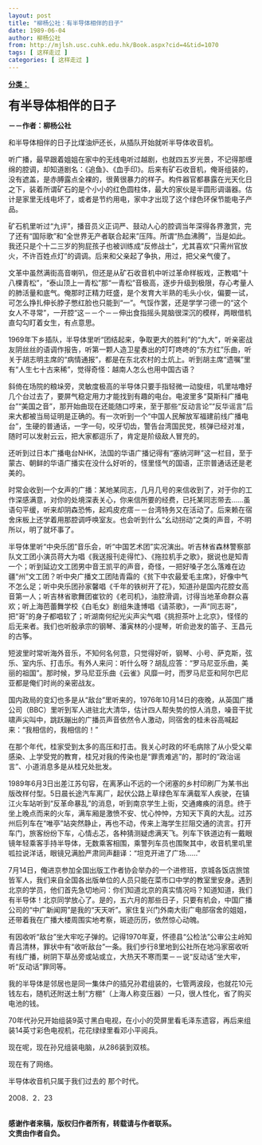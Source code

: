 ```yaml
---
layout: post
title: "柳杨公社：有半导体相伴的日子"
date: 1989-06-04
author: 柳杨公社
from: http://mjlsh.usc.cuhk.edu.hk/Book.aspx?cid=4&tid=1070
tags: [ 这样走过 ]
categories: [ 这样走过 ]
---
```


<div style="margin: 15px 10px 10px 0px;">
 <div>
  <span id="ctl00_ContentPlaceHolder1_chapter1_SubjectLabel" style="font-weight:bold;text-decoration:underline;">
   分类：
  </span>
 </div>
 <p>
  <strong>
   <font size="5">
    有半导体相伴的日子
   </font>
  </strong>
 </p>
 <p>
  <strong>
   －－作者：柳杨公社
  </strong>
 </p>
 <p>
  和半导体相伴的日子比煤油炉还长，从插队开始就听半导体收音机。
 </p>
 <p>
  听广播，最早跟着姐姐在家中的无线电听过越剧，也就四五岁光景，不记得那缠绵的腔调，却知道剧名：《追鱼》、《血手印》。后来有矿石收音机，俺哥组装的，没有遮盖，是赤膊露点全裸的，很黄很暴力的样子。构件器官都暴露在光天化日之下，装着所谓矿石的是个小小的红色圆柱体，最大的家伙是半圆形调谐器。估计是家里无线电坏了，或者是节约用电，家中才出现了这个绿色环保节能电子产品。
 </p>
 <p>
  矿石机里听过“九评”，播音员义正词严、鼓动人心的腔调当年深得各界激赏，完了还有“国际歌”和“全世界无产者联合起来”压阵。所谓“热血沸腾”，当是如此。我还只是个十二三岁的狗屁孩子也被训练成“反修战士”，尤其喜欢“只需州官放火，不许百姓点灯”的调调。后来和父亲起了争执，用过，把父亲气傻了。
 </p>
 <p>
  文革中虽然满街高音喇叭，但还是从矿石收音机中听过革命样板戏，正教唱“十八棵青松”，“泰山顶上一青松”那“一青松”音极高，逐步升级到极限，存心考量人的肺活量和底气。俺那时正精力旺盛，是个发育大半熟的毛头小伙，偏要一试，可怎么挣扎伸长脖子憋红脸也只能到“一”。气馁作罢，还是学学刁德一的“这个女人不寻常”，一开腔“这－－个－－伸出食指摇头晃脑很深沉的模样，两眼借机直勾勾盯着女生，有点意思。
 </p>
 <p>
  1969年下乡插队，半导体里听“团结起来，争取更大的胜利”的“九大”，听亲密战友阴丝丝的语调作报告，听第一颗人造卫星奏出的叮叮咚咚的“东方红”乐曲，听关于胡志明主席的“病情通报”，都是在东北农村的土炕上。听到胡主席“遗嘱”里有“人生七十古来稀”，觉得奇怪：越南人怎么也用中国古语？
 </p>
 <p>
  斜倚在场院的粮垛旁，灵敏度极高的半导体只要手指轻微一动旋纽，叽里咕噜好几个台过去了，要屏气稳定用力才能找到有趣的电台。电波里多“莫斯科广播电台”“美国之音”，那开始曲现在还能随口哼来，至于那些“反动言论”“反华谣言”后来大都被当局证明是正确的。有一次听到一个“中国人民解放军福建前线广播电台”，生硬的普通话，一字一句，咬牙切齿，警告台湾国民党，核弹已经对准，随时可以发射云云，把大家都逗乐了，肯定是阶级敌人冒充的。
 </p>
 <p>
  还听到过日本广播电台NHK，法国的华语广播记得有“塞纳河畔”这一栏目，至于蒙古、朝鲜的华语广播实在没什么好听的，怪里怪气的国语，正宗普通话还是老美的。
 </p>
 <p>
  时常会收到一个女声的广播：某地某同志，几月几号的来信收到了，对于你的工作深感满意，对你的处境深表关心，你来信所要的经费，已托某同志带去……虽语句平缓，听来却阴森恐怖，起鸡皮疙瘩－－台湾特务又在活动了。后来赖在宿舍床板上还学着用那腔调呼唤室友。也会听到什么“幺动拐动”之类的声音，不明所以，明了就坏事了。
 </p>
 <p>
  半导体里听“中央乐团”音乐会，听“中国艺术团”实况演出。听吉林省森林警察部队文工团小演员蒋大为唱《我送报刊走得忙》、《拖拉机手之歌》，据说也是知青一个；听到延边文工团男中音王凯平的声音，奇怪，一把好嗓子怎么落难在边疆“州”文工团？听中央广播文工团陆青霜的《贫下中农最爱毛主席》，好像中气不怎么足；听中央乐团孙家馨唱《千年的铁树开了花》，知道孙是国内花腔女高音第一人；听吉林省歌舞团崔钦的《老司机》，油腔滑调，讨得当地革命群众喜欢；听上海芭蕾舞学校《白毛女》剧组朱逢博唱《请茶歌》，一声“同志哥”，把“哥”的身子都唱软了；听湖南何纪光尖声尖气唱《挑担茶叶上北京》，怪怪的后无来者。我们也听殷承宗的钢琴、潘寅林的小提琴，听俞逊发的笛子、王昌元的古筝。
 </p>
 <p>
  短波里时常听海外音乐，不知何名何意，只觉得好听，钢琴、小号、萨克斯，弦乐、室内乐、打击乐。有外人来问：听什么呀？胡乱应答：“罗马尼亚乐曲，美丽的祖国”。那时候，罗马尼亚乐曲《云雀》风靡一时，而罗马尼亚和阿尔巴尼亚都是俺们时尚的亲密战友。
 </p>
 <p>
  国内政局的变幻也多是从“敌台”里听来的，1976年10月14日的夜晚，从英国广播公司（BBC）里听到军人进驻北大清华，估计四人帮失势的惊人消息，噪音干扰啸声尖叫中，跳跃蹦出的广播员声音依然令人激动，同宿舍的桂未谷高喊起来：“我相信的，我相信的！”
 </p>
 <p>
  在那个年代，桂家受到太多的高压和打击。我关心时政的坏毛病除了从小受父辈感染、上学受党的教育，桂兄对我的传染也是“罪责难逃”的，那时的“政治谣言”、小道消息多是从桂兄处批发。
 </p>
 <p>
  1989年6月3日出差江苏句容，在离茅山不远的一个闭塞的乡村印刷厂为某书出版改样付型。5日晨长途汽车离厂，起伏公路上草绿色军车满载军人疾驶，在镇江火车站听到“反革命暴乱”的消息，听到南京学生上街，交通瘫痪的消息。终于坐上晚点而来的火车，满车厢是激愤不安、忧心忡忡，方知天下真的大乱。过苏州后列车在“唯亭”站突然静止，再也不动，传来上海学生拦阻交通的流言。打开车门，旅客纷纷下车，心情忐忑，各种猜测疑虑满天飞。列车下铁道边有一戴眼镜年轻乘客手持半导体，无数乘客相围，乘警列车员也围聚其中，收音机里叽里呱拉说洋话，眼镜兄满脸严肃同声翻译：“坦克开进了广场……”
 </p>
 <p>
  7月14日，俺进京参加全国出版工作者协会举办的一个进修班，京城各饭店旅馆皆军人，我们来自全国各出版单位的人员只能在菜市口中学的教室里安身。遇到北京的学员，他们首先急切地问：你们知道北京的真实情况吗？知道知道，我们有半导体！北京同学放心了。是的，五六月的那些日子，只要有机会，中国广播公司的“中广新闻网”是我的“天天听”。家住复兴门外南大街广电部宿舍的姐姐，还带着我在广播大楼周围实地考察，斑迹历历，依然惊心动魄。
 </p>
 <p>
  有因收听“敌台”坐大牢吃子弹的。记得1970年夏，怀德县“公检法”公审公主岭知青吕清林，罪状中有“收听敌台”一条。我们步行8里地到公社所在地冯家窑收听有线广播，树阴下草丛旁或站或立，大热天不寒而栗－－说“反动话”坐大牢，听“反动话”罪同等。
 </p>
 <p>
  我的半导体是邻居也是同一集体户的插兄孙君组装的，七管两波段，也就花10元钱左右，随机还附送土制“方棚”（上海人称变压器）一只，很人性化，省了购买电池的钱。
 </p>
 <p>
  70年代孙兄开始组装9英寸黑白电视，在小小的荧屏里看毛泽东遗容，再后来组装14英寸彩色电视机，花花绿绿里看邓小平阅兵。
 </p>
 <p>
  现在呢，现在孙兄组装电脑，从286装到双核。
 </p>
 <p>
  现在有了网络。
 </p>
 <p>
  半导体收音机只属于我们过去的 那个时代。
 </p>
 <p>
  2008．2．23
 </p>
 <p>
  <br/>
  <strong>
   感谢作者来稿，版权归作者所有，转载请与作者联系。
   <br/>
   文责由作者自负。
  </strong>
 </p>
</div>

